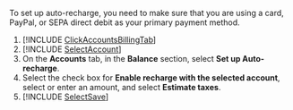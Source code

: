 To set up auto-recharge, you need to make sure that you are using a card, PayPal, or SEPA direct debit as your primary payment method.

1. [!INCLUDE [ClickAccountsBillingTab](./ClickAccountsBillingTab.md)]
1. [!INCLUDE [SelectAccount](./SelectAccount.md)]
1. On the **Accounts** tab, in the **Balance** section, select **Set up Auto-recharge**.
1. Select the check box for **Enable recharge with the selected account**, select or enter an amount, and select **Estimate taxes**.
1. [!INCLUDE [SelectSave](./SelectSave.md)]


